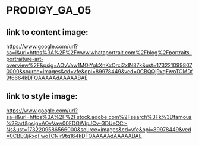# PRODIGY_GA_05
## link to content image: 
https://www.google.com/url?sa=i&url=https%3A%2F%2Fwww.whataportrait.com%2Fblog%2Fportraits-portraiture-art-overview%2F&psig=AOvVaw1MOlYgkXnKxOrci2xIN87k&ust=1732210998070000&source=images&cd=vfe&opi=89978449&ved=0CBQQjRxqFwoTCMDf9f6664kDFQAAAAAdAAAAABAE
## link to style image: 
https://www.google.com/url?sa=i&url=https%3A%2F%2Fstock.adobe.com%2Fsearch%3Fk%3Dfamous%2Bart&psig=AOvVaw00FDGWIpJCv-GDUeCCr-Ns&ust=1732209586566000&source=images&cd=vfe&opi=89978449&ved=0CBEQjRxqFwoTCNir9tq164kDFQAAAAAdAAAAABAE
